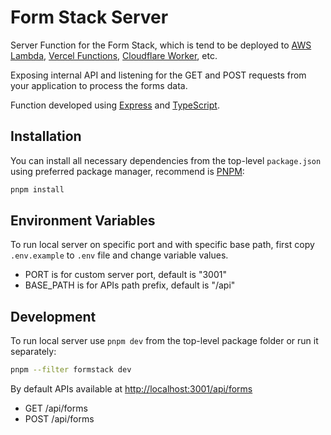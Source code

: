 # Form Stack Server

Server Function for the Form Stack, which is tend to be deployed to [AWS Lambda](https://aws.amazon.com/lambda/), [Vercel Functions](https://vercel.com/docs/functions), [Cloudflare Worker](https://workers.cloudflare.com), etc.

Exposing internal API and listening for the GET and POST requests from your application to process the forms data.

Function developed using [Express](https://expressjs.com) and [TypeScript](https://www.typescriptlang.org).

## Installation

You can install all necessary dependencies from the top-level `package.json` using preferred package manager, recommend is [PNPM](https://pnpm.io):

```bash
pnpm install
```

## Environment Variables

To run local server on specific port and with specific base path, first copy `.env.example` to `.env` file and change variable values.

- PORT is for custom server port, default is "3001"
- BASE_PATH is for APIs path prefix, default is "/api"

## Development

To run local server use `pnpm dev` from the top-level package folder or run it separately:

```bash
pnpm --filter formstack dev
```

By default APIs available at <http://localhost:3001/api/forms>

- GET /api/forms
- POST /api/forms
